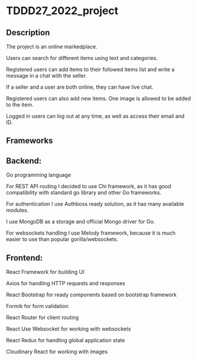 # TDDD27_2022_project

## Description

The project is an online markedplace. 

Users can search for different items using text and categories. 

Registered users can add items to their followed items list and write a message in a chat with the seller.

If a seller and a user are both online, they can have live chat. 

Registered users can also add new items. One image is allowed to be added to the item.

Logged in users can log out at any time, as well as access their email and ID.

## Frameworks

## Backend: 
Go programming language

For REST API routing I decided to use Chi framework, as it has good compatibility with standard go library and other Go frameworks.

For authentication I use Authboss ready solution, as it has many available modules.

I use MongoDB as a storage and official Mongo driver for Go.

For websockets handling I use Melody framework, because it is much easier to use than popular gorilla/websockets.


## Frontend:
React Framework for building UI

Axios for handling HTTP requests and responses

React Bootstrap for ready components based on bootstrap framework

Formik for form validation

React Router for client routing

React Use Websocket for working with websockets

React Redux for handling global application state

Cloudinary React for working with images

